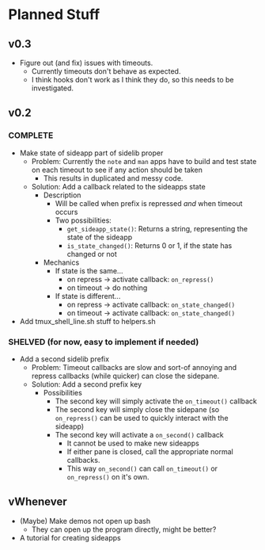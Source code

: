 # Planned Stuff

## v0.3
- Figure out (and fix) issues with timeouts.
  - Currently timeouts don't behave as expected.
  - I think hooks don't work as I think they do, so this needs to be investigated.

## v0.2
### COMPLETE
- Make state of sideapp part of sidelib proper
  - Problem: Currently the `note` and `man` apps have to build and test state on each timeout to see if any action should be taken
    - This results in duplicated and messy code.
  - Solution: Add a callback related to the sideapps state
    - Description
      - Will be called when prefix is repressed *and* when timeout occurs
      - Two possibilities:
        - `get_sideapp_state()`: Returns a string, representing the state of the sideapp
        - `is_state_changed()`: Returns 0 or 1, if the state has changed or not
    - Mechanics
      - If state is the same... 
        - on repress -> activate callback: `on_repress()`
        - on timeout -> do nothing
      - If state is different...
        - on repress -> activate callback: `on_state_changed()`
        - on timeout -> activate callback: `on_state_changed()`
- Add tmux_shell_line.sh stuff to helpers.sh
### SHELVED (for now, easy to implement if needed)
- Add a second sidelib prefix
  - Problem: Timeout callbacks are slow and sort-of annoying and repress callbacks (while quicker) can close the sidepane.
  - Solution: Add a second prefix key
    - Possibilities
      - The second key will simply activate the `on_timeout()` callback
      - The second key will simply close the sidepane (so `on_repress()` can be used to quickly interact with the sideapp)
      - The second key will activate a `on_second()` callback
        - It cannot be used to make new sideapps
        - If either pane is closed, call the appropriate normal callbacks.
        - This way `on_second()` can call `on_timeout()` or `on_repress()` on it's own.

## vWhenever
- (Maybe) Make demos not open up bash
  - They can open up the program directly, might be better?
- A tutorial for creating sideapps
